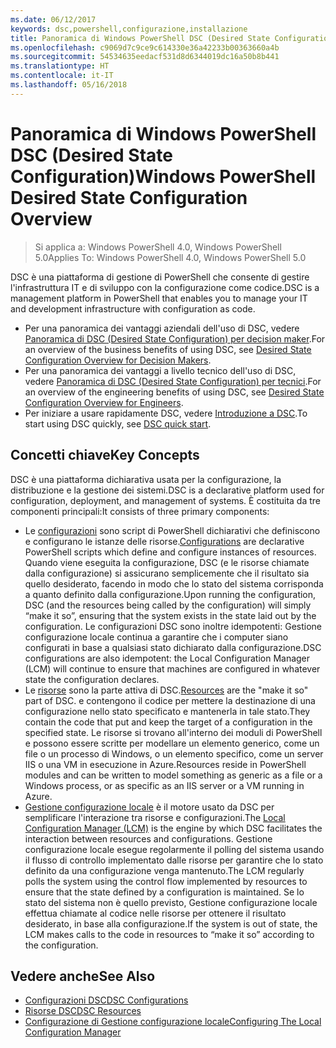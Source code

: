 ```yaml
---
ms.date: 06/12/2017
keywords: dsc,powershell,configurazione,installazione
title: Panoramica di Windows PowerShell DSC (Desired State Configuration)
ms.openlocfilehash: c9069d7c9ce9c614330e36a42233b00363660a4b
ms.sourcegitcommit: 54534635eedacf531d8d6344019dc16a50b8b441
ms.translationtype: HT
ms.contentlocale: it-IT
ms.lasthandoff: 05/16/2018
---
```

# <a name="windows-powershell-desired-state-configuration-overview"></a><span data-ttu-id="56d9b-103">Panoramica di Windows PowerShell DSC (Desired State Configuration)</span><span class="sxs-lookup"><span data-stu-id="56d9b-103">Windows PowerShell Desired State Configuration Overview</span></span>

> <span data-ttu-id="56d9b-104">Si applica a: Windows PowerShell 4.0, Windows PowerShell 5.0</span><span class="sxs-lookup"><span data-stu-id="56d9b-104">Applies To: Windows PowerShell 4.0, Windows PowerShell 5.0</span></span>

<span data-ttu-id="56d9b-105">DSC è una piattaforma di gestione di PowerShell che consente di gestire l'infrastruttura IT e di sviluppo con la configurazione come codice.</span><span class="sxs-lookup"><span data-stu-id="56d9b-105">DSC is a management platform in PowerShell that enables you to manage your IT and development infrastructure with configuration as code.</span></span>

- <span data-ttu-id="56d9b-106">Per una panoramica dei vantaggi aziendali dell'uso di DSC, vedere [Panoramica di DSC (Desired State Configuration) per decision maker](decisionMaker.md).</span><span class="sxs-lookup"><span data-stu-id="56d9b-106">For an overview of the business benefits of using DSC, see [Desired State Configuration Overview for Decision Makers](decisionMaker.md).</span></span>
- <span data-ttu-id="56d9b-107">Per una panoramica dei vantaggi a livello tecnico dell'uso di DSC, vedere [Panoramica di DSC (Desired State Configuration) per tecnici](DscForEngineers.md).</span><span class="sxs-lookup"><span data-stu-id="56d9b-107">For an overview of the engineering benefits of using DSC, see [Desired State Configuration Overview for Engineers](DscForEngineers.md).</span></span>
- <span data-ttu-id="56d9b-108">Per iniziare a usare rapidamente DSC, vedere [Introduzione a DSC](quickStart.md).</span><span class="sxs-lookup"><span data-stu-id="56d9b-108">To start using DSC quickly, see [DSC quick start](quickStart.md).</span></span>

## <a name="key-concepts"></a><span data-ttu-id="56d9b-109">Concetti chiave</span><span class="sxs-lookup"><span data-stu-id="56d9b-109">Key Concepts</span></span>

<span data-ttu-id="56d9b-110">DSC è una piattaforma dichiarativa usata per la configurazione, la distribuzione e la gestione dei sistemi.</span><span class="sxs-lookup"><span data-stu-id="56d9b-110">DSC is a declarative platform used for configuration, deployment, and management of systems.</span></span> <span data-ttu-id="56d9b-111">È costituita da tre componenti principali:</span><span class="sxs-lookup"><span data-stu-id="56d9b-111">It consists of three primary components:</span></span>

- <span data-ttu-id="56d9b-112">Le [configurazioni](configurations.md) sono script di PowerShell dichiarativi che definiscono e configurano le istanze delle risorse.</span><span class="sxs-lookup"><span data-stu-id="56d9b-112">[Configurations](configurations.md) are declarative PowerShell scripts which define and configure instances of resources.</span></span>
    <span data-ttu-id="56d9b-113">Quando viene eseguita la configurazione, DSC (e le risorse chiamate dalla configurazione) si assicurano semplicemente che il risultato sia quello desiderato, facendo in modo che lo stato del sistema corrisponda a quanto definito dalla configurazione.</span><span class="sxs-lookup"><span data-stu-id="56d9b-113">Upon running the configuration, DSC (and the resources being called by the configuration) will simply “make it so”, ensuring that the system exists in the state laid out by the configuration.</span></span>
    <span data-ttu-id="56d9b-114">Le configurazioni DSC sono inoltre idempotenti: Gestione configurazione locale continua a garantire che i computer siano configurati in base a qualsiasi stato dichiarato dalla configurazione.</span><span class="sxs-lookup"><span data-stu-id="56d9b-114">DSC configurations are also idempotent: the Local Configuration Manager (LCM) will continue to ensure that machines are configured in whatever state the configuration declares.</span></span>
- <span data-ttu-id="56d9b-115">Le [risorse](resources.md) sono la parte attiva di DSC.</span><span class="sxs-lookup"><span data-stu-id="56d9b-115">[Resources](resources.md) are the "make it so" part of DSC.</span></span> <span data-ttu-id="56d9b-116">e contengono il codice per mettere la destinazione di una configurazione nello stato specificato e mantenerla in tale stato.</span><span class="sxs-lookup"><span data-stu-id="56d9b-116">They contain the code that put and keep the target of a configuration in the specified state.</span></span>
    <span data-ttu-id="56d9b-117">Le risorse si trovano all'interno dei moduli di PowerShell e possono essere scritte per modellare un elemento generico, come un file o un processo di Windows, o un elemento specifico, come un server IIS o una VM in esecuzione in Azure.</span><span class="sxs-lookup"><span data-stu-id="56d9b-117">Resources reside in PowerShell modules and can be written to model something as generic as a file or a Windows process, or as specific as an IIS server or a VM running in Azure.</span></span>
- <span data-ttu-id="56d9b-118">[Gestione configurazione locale](metaConfig.md) è il motore usato da DSC per semplificare l'interazione tra risorse e configurazioni.</span><span class="sxs-lookup"><span data-stu-id="56d9b-118">The [Local Configuration Manager (LCM)](metaConfig.md) is the engine by which DSC facilitates the interaction between resources and configurations.</span></span>
    <span data-ttu-id="56d9b-119">Gestione configurazione locale esegue regolarmente il polling del sistema usando il flusso di controllo implementato dalle risorse per garantire che lo stato definito da una configurazione venga mantenuto.</span><span class="sxs-lookup"><span data-stu-id="56d9b-119">The LCM regularly polls the system using the control flow implemented by resources to ensure that the state defined by a configuration is maintained.</span></span>
    <span data-ttu-id="56d9b-120">Se lo stato del sistema non è quello previsto, Gestione configurazione locale effettua chiamate al codice nelle risorse per ottenere il risultato desiderato, in base alla configurazione.</span><span class="sxs-lookup"><span data-stu-id="56d9b-120">If the system is out of state, the LCM makes calls to the code in resources to “make it so” according to the configuration.</span></span>

## <a name="see-also"></a><span data-ttu-id="56d9b-121">Vedere anche</span><span class="sxs-lookup"><span data-stu-id="56d9b-121">See Also</span></span>

- [<span data-ttu-id="56d9b-122">Configurazioni DSC</span><span class="sxs-lookup"><span data-stu-id="56d9b-122">DSC Configurations</span></span>](configurations.md)
- [<span data-ttu-id="56d9b-123">Risorse DSC</span><span class="sxs-lookup"><span data-stu-id="56d9b-123">DSC Resources</span></span>](resources.md)
- [<span data-ttu-id="56d9b-124">Configurazione di Gestione configurazione locale</span><span class="sxs-lookup"><span data-stu-id="56d9b-124">Configuring The Local Configuration Manager</span></span>](metaConfig.md)